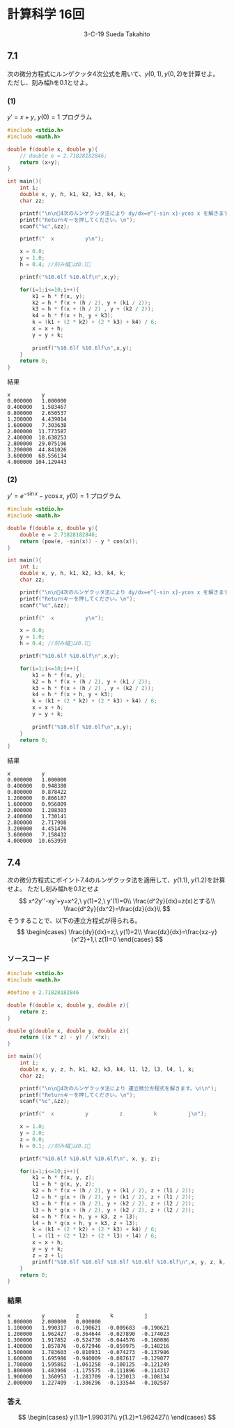 # 計算科学 16回
<div style=text-align:center;>3-C-19 Sueda Takahito</div>

## 7.1
次の微分方程式にルンゲクッタ4次公式を用いて、$y(0,1),y(0,2)$を計算せよ。
ただし、刻み幅hを0.1とせよ。
### (1)
$y'=x+y,\ y(0)=1$
プログラム
```cpp
#include <stdio.h>
#include <math.h>

double f(double x, double y){
    // double e = 2.71828182846;
    return (x+y);
}

int main(){
    int i;
    double x, y, h, k1, k2, k3, k4, k;
    char zz;

    printf("\n\n4次のルンゲクッタ法により dy/dx=e^{-sin x}-ycos x を解きます。\n\n");
    printf("Returnキーを押してください。\n");
    scanf("%c",&zz);

    printf("  x          y\n");

    x = 0.0;
    y = 1.0;
    h = 0.4; //刻み幅は0.1

    printf("%10.6lf %10.6lf\n",x,y);

    for(i=1;i<=10;i++){
        k1 = h * f(x, y);
        k2 = h * f(x + (h / 2), y + (k1 / 2));
        k3 = h * f(x + (h / 2) , y + (k2 / 2));
        k4 = h * f(x + h, y + k3);
        k = (k1 + (2 * k2) + (2 * k3) + k4) / 6;
        x = x + h;
        y = y + k;
        
        printf("%10.6lf %10.6lf\n",x,y);
    }
    return 0;
}

```
結果
```
x          y
0.000000   1.000000
0.400000   1.583467
0.800000   2.650537
1.200000   4.439014
1.600000   7.303638
2.000000  11.773587
2.400000  18.638253
2.800000  29.075196
3.200000  44.841026
3.600000  68.556134
4.000000 104.129443
```
### (2)
$y'=e^{-\sin x}-y\cos x,\ y(0)=1$
プログラム
```cpp
#include <stdio.h>
#include <math.h>

double f(double x, double y){
    double e = 2.71828182846;
    return (pow(e, -sin(x)) - y * cos(x));
}

int main(){
    int i;
    double x, y, h, k1, k2, k3, k4, k;
    char zz;

    printf("\n\n4次のルンゲクッタ法により dy/dx=e^{-sin x}-ycos x を解きます。\n\n");
    printf("Returnキーを押してください。\n");
    scanf("%c",&zz);

    printf("  x          y\n");

    x = 0.0;
    y = 1.0;
    h = 0.4; //刻み幅は0.1

    printf("%10.6lf %10.6lf\n",x,y);

    for(i=1;i<=10;i++){
        k1 = h * f(x, y);
        k2 = h * f(x + (h / 2), y + (k1 / 2));
        k3 = h * f(x + (h / 2) , y + (k2 / 2));
        k4 = h * f(x + h, y + k3);
        k = (k1 + (2 * k2) + (2 * k3) + k4) / 6;
        x = x + h;
        y = y + k;
        
        printf("%10.6lf %10.6lf\n",x,y);
    }
    return 0;
}

```
結果
```
x          y
0.000000   1.000000
0.400000   0.948380
0.800000   0.878422
1.200000   0.866187
1.600000   0.956809
2.000000   1.208303
2.400000   1.730141
2.800000   2.717908
3.200000   4.451476
3.600000   7.158432
4.000000  10.653959
```
## 7.4
次の微分方程式にポイント7.4のルンゲクッタ法を適用して、$y(1.1),\ y(1.2)$を計算せよ。
ただし刻み幅hを0.1とせよ
$$
x^2y''-xy'+y=x^2,\ y(1)=2,\ y'(1)=0\\
\frac{d^2y}{dx}=z(x)とする\\
\frac{d^2y}{dx^2}=\frac{dz}{dx}\\
$$
そうすることで、以下の連立方程式が得られる。
$$
\begin{cases}
    \frac{dy}{dx}=z,\ y(1)=2\\
    \frac{dz}{dx}=\frac{xz-y}{x^2}+1,\ z(1)=0
\end{cases}
$$
### ソースコード
```cpp
#include <stdio.h>
#include <math.h>

#define e 2.71828182846

double f(double x, double y, double z){
    return z;
}

double g(double x, double y, double z){
    return ((x * z) - y) / (x*x);
}

int main(){
    int i;
    double x, y, z, h, k1, k2, k3, k4, l1, l2, l3, l4, l, k;
    char zz;

    printf("\n\n4次のルンゲクッタ法により 連立微分方程式を解きます。\n\n");
    printf("Returnキーを押してください。\n");
    scanf("%c",&zz);

    printf("  x          y          z          k          j\n");

    x = 1.0;
    y = 2.0;
    z = 0.0;
    h = 0.1; //刻み幅は0.1

    printf("%10.6lf %10.6lf %10.6lf\n", x, y, z);

    for(i=1;i<=10;i++){
        k1 = h * f(x, y, z);
        l1 = h * g(x, y, z);
        k2 = h * f(x + (h / 2), y + (k1 / 2), z + (l1 / 2));
        l2 = h * g(x + (h / 2), y + (k1 / 2), z + (l1 / 2));
        k3 = h * f(x + (h / 2), y + (k2 / 2), z + (l2 / 2));
        l3 = h * g(x + (h / 2), y + (k2 / 2), z + (l2 / 2));
        k4 = h * f(x + h, y + k3, z + l3);
        l4 = h * g(x + h, y + k3, z + l3);
        k = (k1 + (2 * k2) + (2 * k3) + k4) / 6;
        l = (l1 + (2 * l2) + (2 * l3) + l4) / 6;
        x = x + h;
        y = y + k;
        z = z + l;
        printf("%10.6lf %10.6lf %10.6lf %10.6lf %10.6lf\n",x, y, z, k, l);
    }
    return 0;
}

```
### 結果
```
x          y          z          k          j
1.000000   2.000000   0.000000
1.100000   1.990317  -0.190621  -0.009683  -0.190621
1.200000   1.962427  -0.364644  -0.027890  -0.174023
1.300000   1.917852  -0.524730  -0.044576  -0.160086
1.400000   1.857876  -0.672946  -0.059975  -0.148216
1.500000   1.783603  -0.810931  -0.074273  -0.137986
1.600000   1.695986  -0.940009  -0.087617  -0.129077
1.700000   1.595862  -1.061258  -0.100125  -0.121249
1.800000   1.483966  -1.175575  -0.111896  -0.114317
1.900000   1.360953  -1.283709  -0.123013  -0.108134
2.000000   1.227409  -1.386296  -0.133544  -0.102587
```
### 答え
$$
\begin{cases}
    y(1.1)=1.990317\\
    y(1.2)=1.962427\\
\end{cases}
$$
